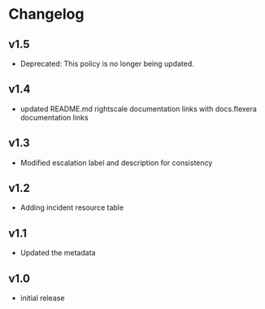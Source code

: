 # Changelog

## v1.5

- Deprecated: This policy is no longer being updated.

## v1.4

- updated README.md rightscale documentation links with docs.flexera documentation links

## v1.3

- Modified escalation label and description for consistency

## v1.2

- Adding incident resource table

## v1.1

- Updated the metadata

## v1.0

- initial release
